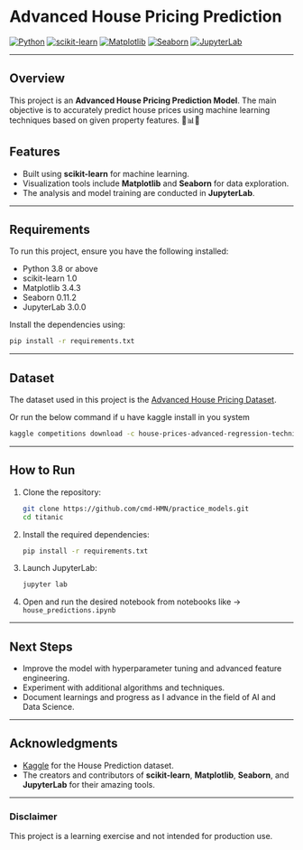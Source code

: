 # Advanced House Pricing Prediction

[![Python](https://img.shields.io/badge/Python-3.8%2B-blue)](https://www.python.org/)
[![scikit-learn](https://img.shields.io/badge/scikit--learn-1.0-orange)](https://scikit-learn.org/)
[![Matplotlib](https://img.shields.io/badge/Matplotlib-3.4.3-yellow)](https://matplotlib.org/)
[![Seaborn](https://img.shields.io/badge/Seaborn-0.11.2-blueviolet)](https://seaborn.pydata.org/)
[![JupyterLab](https://img.shields.io/badge/JupyterLab-3.0.0-green)](https://jupyter.org/)

---

## Overview

This project is an **Advanced House Pricing Prediction Model**. The main objective is to accurately predict house prices using machine learning techniques based on given property features. 🏡📊🚀 

## Features

- Built using **scikit-learn** for machine learning.
- Visualization tools include **Matplotlib** and **Seaborn** for data exploration.
- The analysis and model training are conducted in **JupyterLab**.

---

## Requirements

To run this project, ensure you have the following installed:

- Python 3.8 or above
- scikit-learn 1.0
- Matplotlib 3.4.3
- Seaborn 0.11.2
- JupyterLab 3.0.0

Install the dependencies using:

```bash
pip install -r requirements.txt
```

---

## Dataset

The dataset used in this project is the [Advanced House Pricing Dataset](https://www.kaggle.com/c/house-prices-advanced-regression-techniques).

Or run the below command if u have kaggle install in you system

```bash
kaggle competitions download -c house-prices-advanced-regression-techniques
```

---

## How to Run

1. Clone the repository:

    ```bash
    git clone https://github.com/cmd-HMN/practice_models.git
    cd titanic
    ```

2. Install the required dependencies:

    ```bash
    pip install -r requirements.txt
    ```

3. Launch JupyterLab:

    ```bash
    jupyter lab
    ```

4. Open and run the desired notebook from notebooks like -> `house_predictions.ipynb`

---

## Next Steps

- Improve the model with hyperparameter tuning and advanced feature engineering.
- Experiment with additional algorithms and techniques.
- Document learnings and progress as I advance in the field of AI and Data Science.

---

## Acknowledgments 

- [Kaggle](https://www.kaggle.com/) for the House Prediction dataset.
- The creators and contributors of **scikit-learn**, **Matplotlib**, **Seaborn**, and **JupyterLab** for their amazing tools.

---

### Disclaimer
This project is a learning exercise and not intended for production use.

